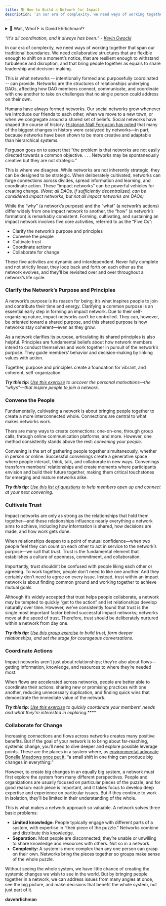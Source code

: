 ```yaml
---
title: 📚 How to Build a Network for Impact
description: 'In our era of complexity, we need ways of working together that span our traditional boundaries. We need collaborative structures that are flexible enough to shift on a moment’s notice, that are resilient enough to withstand turbulence and disruption, and that bring people together as equals to share leadership and decision-making.'
---
```


<details>
<summary>🤔 Wait, WhoTF is David Ehrlichman!?</summary>
<br />

**David Ehrlichman**

Author of Impact Networks (converge.net/book). Catalyst of Converge (converge.net). Thinking about the way we work together and how it can be different.

[@davehrlichman](https://twitter.com/davehrlichman)

</details>
<p></p>


*“It's all coordination, and it always has been.” - [Kevin Owocki](https://www.youtube.com/watch?v=KpXPym_m_wA&ab_channel=AmphiMonge)*

In our era of complexity, we need ways of working together that span our traditional boundaries. We need collaborative structures that are flexible enough to shift on a moment’s notice, that are resilient enough to withstand turbulence and disruption, and that bring people together as equals to share leadership and decision-making.

This is what networks -- intentionally formed and purposefully coordinated -- can provide. Networks are the structures of relationships underlying DAOs, affecting how DAO members connect, communicate, and coordinate with one another to take on challenges that no single person could address on their own.

Humans have always formed networks. Our social networks grow whenever we introduce our friends to each other, when we move to a new town, or when we congregate around a shared set of beliefs. Social networks have shaped the course of history. [Historian Niall Ferguson has noted](https://www.amazon.com/Square-Tower-Networks-Freemasons-Facebook/dp/0735222916) that many of the biggest changes in history were catalyzed by networks—in part, because networks have been shown to be more creative and adaptable than hierarchical systems.

Ferguson goes on to assert that “the problem is that networks are not easily directed towards a common objective. . . . Networks may be spontaneously creative but they are not strategic.”

This is where we disagree. While networks are not inherently strategic, they can be designed to be strategic. When deliberately cultivated, networks can forge connections across divides, spread information and learning, and coordinate action. These “impact networks” can be powerful vehicles for creating change. *(Note: all DAOs, if sufficiently decentralized, can be considered impact networks, but not all impact networks are DAOs)*

While the “why” (a network’s purpose) and the “what” (a network’s actions) differ widely from one impact network to another, the “how” (a network’s formation) is remarkably consistent. Forming, cultivating, and sustaining an impact network involves five core activities, referred to as the “Five Cs”:

- Clarify the network’s purpose and principles
- Convene the people
- Cultivate trust
- Coordinate actions
- Collaborate for change

These five activities are dynamic and interdependent. Never fully complete and not strictly linear, they loop back and forth on each other as the network evolves, and they’ll be revisited over and over throughout a network’s life cycle.

### Clarify the Network’s Purpose and Principles

A network’s purpose is its reason for being; it’s what inspires people to join and contribute their time and energy. Clarifying a common purpose is an essential early step in forming an impact network. Due to their self-organizing nature, impact networks can’t be controlled. They can, however, be oriented toward a shared purpose, and this shared purpose is how networks stay coherent—even as they grow.

As a network clarifies its purpose, articulating its shared principles is also helpful. Principles are fundamental beliefs about how network members intend to conduct themselves and work together in pursuit of the network’s purpose. They guide members’ behavior and decision-making by linking values with action.

Together, purpose and principles create a foundation for vibrant, and coherent, self-organization.

***Try this tip:** [Use this exercise](https://nam11.safelinks.protection.outlook.com/?url=https%3A%2F%2Fwww.converge.net%2Ftoolkit%2Fpurpose-stands&data=04%7C01%7Ccjprince%40chiefexecutive.net%7Cd9b0568e817745cebed108d9aeb736ee%7C4d7955266df24a9788152c421914e263%7C0%7C0%7C637732924217955735%7CUnknown%7CTWFpbGZsb3d8eyJWIjoiMC4wLjAwMDAiLCJQIjoiV2luMzIiLCJBTiI6Ik1haWwiLCJXVCI6Mn0%3D%7C3000&sdata=%2B6A%2B%2F%2BLMn4SyH2htlSMSNdG0f2jh%2FdOnpOQ%2FuJ05CqA%3D&reserved=0) to uncover the personal motivations—the “whys”—that inspire people to join a network.*

### Convene the People

Fundamentally, cultivating a network is about bringing people together to create a more interconnected whole. Connections are central to what makes networks work.

There are many ways to create connections: one-on-one, through group calls, through online communication platforms, and more. However, one method consistently stands above the rest: *convening your people*.

Convening is the art of gathering people together simultaneously, whether in person or online. Successful convenings create a generative space where people interact, think, talk, and collaborate in new ways. Convenings transform members’ relationships and create moments where participants envision and build their future together, making them critical touchstones for emerging and mature networks alike.

***Try this tip:** [Use this list of questions](https://nam11.safelinks.protection.outlook.com/?url=https%3A%2F%2Fwww.converge.net%2Ftoolkit%2Fframing-questions&data=04%7C01%7Ccjprince%40chiefexecutive.net%7Cd9b0568e817745cebed108d9aeb736ee%7C4d7955266df24a9788152c421914e263%7C0%7C0%7C637732924217965690%7CUnknown%7CTWFpbGZsb3d8eyJWIjoiMC4wLjAwMDAiLCJQIjoiV2luMzIiLCJBTiI6Ik1haWwiLCJXVCI6Mn0%3D%7C3000&sdata=w0pG5z7R4bBi1zFeUNFZilUTLDxUgFHDLLV%2Be3M0suM%3D&reserved=0) to help members open up and connect at your next convening.*

### Cultivate Trust

Impact networks are only as strong as the relationships that hold them together—and these relationships influence nearly everything a network aims to achieve, including how information is shared, how decisions are made, and how work gets done.

When relationships deepen to a point of mutual confidence—when two people feel they can count on each other to act in service to the network’s purpose—we call that *trust*. Trust is the fundamental element that establishes a culture of openness, commitment, and collaboration.

Importantly, trust shouldn’t be confused with people liking each other or agreeing. To work together, people don’t need to like one another. And they certainly don’t need to agree on every issue. Instead, trust within an impact network is about finding common ground and working together to achieve mutual goals.

Although it’s widely accepted that trust helps people collaborate, a network may be tempted to quickly “get to the action” and let relationships develop naturally over time. However, we’ve consistently found that trust is the single most important factor behind successful impact networks; networks move at the speed of trust. Therefore, trust should be deliberately nurtured within a network from day one.

***Try this tip:** [Use this group exercise](https://nam11.safelinks.protection.outlook.com/?url=https%3A%2F%2Fwww.converge.net%2Ftoolkit%2Ftrue-stories&data=04%7C01%7Ccjprince%40chiefexecutive.net%7Cd9b0568e817745cebed108d9aeb736ee%7C4d7955266df24a9788152c421914e263%7C0%7C0%7C637732924217965690%7CUnknown%7CTWFpbGZsb3d8eyJWIjoiMC4wLjAwMDAiLCJQIjoiV2luMzIiLCJBTiI6Ik1haWwiLCJXVCI6Mn0%3D%7C3000&sdata=rmS3QsCMHTszN9Up40OWTIJ6W1DumVxYQfWi0RiH%2FC4%3D&reserved=0) to build trust, form deeper relationships, and set the stage for courageous conversations.*

### Coordinate Actions

Impact networks aren’t just about relationships; they’re also about flows—getting information, knowledge, and resources to where they’re needed most.

When flows are accelerated across networks, people are better able to coordinate their actions: sharing new or promising practices with one another, reducing unnecessary duplication, and finding quick wins that demonstrate the immediate value of the network.

***Try this tip:** [Use this exercise](https://nam11.safelinks.protection.outlook.com/?url=https%3A%2F%2Fwww.converge.net%2Ftoolkit%2Frapid-coordination&data=04%7C01%7Ccjprince%40chiefexecutive.net%7Cd9b0568e817745cebed108d9aeb736ee%7C4d7955266df24a9788152c421914e263%7C0%7C0%7C637732924217975641%7CUnknown%7CTWFpbGZsb3d8eyJWIjoiMC4wLjAwMDAiLCJQIjoiV2luMzIiLCJBTiI6Ik1haWwiLCJXVCI6Mn0%3D%7C3000&sdata=cIWOiMixvZ2vdmSSS%2B05vN9Wvp9uMn5B2awvOvj50Bs%3D&reserved=0) to quickly coordinate your members’ needs and what they’re interested in exploring.*****

### Collaborate for Change

Increasing connections and flows across networks creates many positive benefits. But if the goal of your network is to bring about far-reaching, systemic change, you’ll need to dive deeper and explore possible leverage points. These are the places in a system where, as [environmental advocate Donella Meadows once put it](https://nam11.safelinks.protection.outlook.com/?url=https%3A%2F%2Fdonellameadows.org%2Farchives%2Fleverage-points-places-to-intervene-in-a-system%2F&data=04%7C01%7Ccjprince%40chiefexecutive.net%7Cd9b0568e817745cebed108d9aeb736ee%7C4d7955266df24a9788152c421914e263%7C0%7C0%7C637732924217975641%7CUnknown%7CTWFpbGZsb3d8eyJWIjoiMC4wLjAwMDAiLCJQIjoiV2luMzIiLCJBTiI6Ik1haWwiLCJXVCI6Mn0%3D%7C3000&sdata=zgoaiMwuZZhBxpoVD0lpv1%2FPLIyq%2BnwR4yjcx6HP%2Fn4%3D&reserved=0), “a small shift in one thing can produce big changes in everything.”

However, to create big changes in an equally big system, a network must first explore the system from many different perspectives. People and organizations are usually focused on particular pieces of the puzzle, and for good reason: each piece is important, and it takes focus to develop deep expertise and experience on particular issues. But if they continue to work in isolation, they’ll be limited in their understanding of the whole.

This is what makes a network approach so valuable. A network solves three basic problems:

- **Limited knowledge:** People typically engage with different parts of a system, with expertise in “their piece of the puzzle.” Networks combine and distribute this knowledge.
- **Separation:** Most people are disconnected; they’re unable or unwilling to share knowledge and resources with others. Not so in a network.
- **Complexity:** A system is more complex than any one person can grasp on their own. Networks bring the pieces together so groups make sense of the whole puzzle.

Without seeing the whole system, we have little chance of creating the systemic changes we wish to see in the world. But by bringing people together in a network, we can address issues from many angles at once, see the big picture, and make decisions that benefit the whole system, not just part of it.


**davehrlichman**